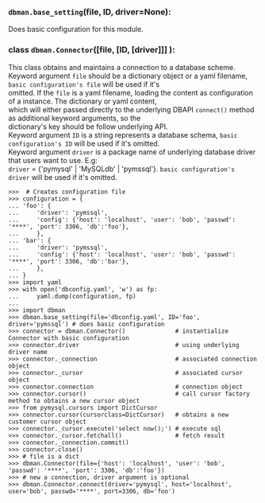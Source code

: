 


### ``dbman.base_setting``(file, ID, driver=None):
Does basic configuration for this module. 
    

### class ``dbman.Connector``([file, [ID, [driver]]] ):
This class obtains and maintains a connection to a database scheme.<br />
Keyword argument `file` should be a dictionary object or a yaml filename, `basic configuration's file` will be used if it's <br />
omitted. If the `file` is a yaml filename, loading the content as configuration of a instance. The dictionary or yaml content,<br />
which will either passed directly to the underlying DBAPI ``connect()`` method as additional keyword arguments, so the <br />
dictionary's key should be follow underlying API.<br />
Keyword argument `ID` is a string represents a database schema, `basic configuration's ID` will be used if it's omitted.<br />
Keyword argument `driver` is a package name of underlying database driver that users want to use. E.g:<br /> 
`driver` = {'pymysql' | 'MySQLdb' | 'pymssql'}. `basic configuration's driver` will be used if it's omitted.<br />
	
```
>>>  # Creates configuration file
>>> configuration = {
... 'foo': {
...     'driver': 'pymssql',
...     'config': {'host': 'localhost', 'user': 'bob', 'passwd': '****', 'port': 3306, 'db':'foo'},
...     },
... 'bar': {
...     'driver': 'pymssql',
...     'config': {'host': 'localhost', 'user': 'bob', 'passwd': '****', 'port': 3306, 'db':'bar'},
...     },
... }
>>> import yaml
>>> with open('dbconfig.yaml', 'w') as fp:
...     yaml.dump(configuration, fp)
...
>>> import dbman
>>> dbman.base_setting(file='dbconfig.yaml', ID='foo', driver='pymssql') # does basic configuration
>>> connector = dbman.Connector()              # instantialize Connector with basic configuration
>>> connector.driver                           # using underlying driver name
>>> connector._connection                      # associated connection object
>>> connector._cursor                          # associated cursor object
>>> connector.connection                       # connection object
>>> connector.cursor()                         # call cursor factory method to obtains a new cursor object
>>> from pymysql.cursors import DictCursor
>>> connector.cursor(cursorclass=DictCursor)   # obtains a new customer cursor object
>>> connector._cursor.execute('select now();') # execute sql
>>> connector._cursor.fetchall()               # fetch result
>>> connector._connection.commit()
>>> connector.close()
>>> # file is a dict
>>> dbman.Connector(file={'host': 'localhost', 'user': 'bob', 'passwd': '****', 'port': 3306, 'db':'foo'}) 
>>> # new a connection, driver argument is optional
>>> dbman.Connector.connect(driver='pymysql', host='localhost', user='bob', passwd='****', port=3306, db='foo') 
```
	
	

